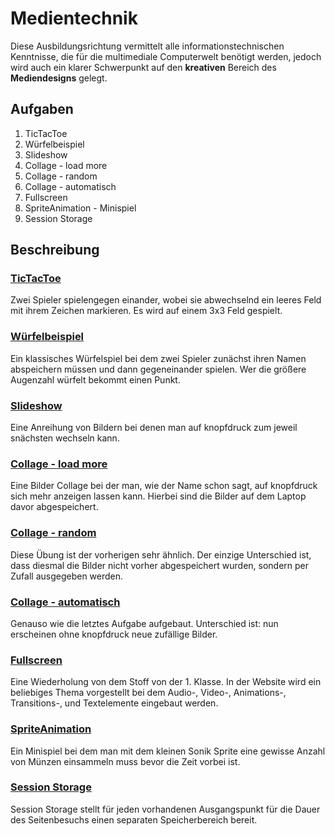 # **Medientechnik**

Diese Ausbildungsrichtung vermittelt alle informationstechnischen Kenntnisse, die für die multimediale Computerwelt benötigt werden, jedoch wird auch ein klarer Schwerpunkt auf den **kreativen** Bereich des **Mediendesigns** gelegt.


## **Aufgaben**

1. TicTacToe
2. Würfelbeispiel
3. Slideshow
4. Collage - load more
5. Collage - random
6. Collage - automatisch
7. Fullscreen
8. SpriteAnimation - Minispiel
9. Session Storage



## **Beschreibung**

### [TicTacToe](https://github.com/MarisaCatic/MarkDown/tree/main/TicTacToe)
Zwei Spieler spielengegen einander, wobei sie abwechselnd ein leeres Feld mit ihrem Zeichen markieren. Es wird auf einem 3x3 Feld gespielt.


### [Würfelbeispiel](https://github.com/MarisaCatic/MarkDown/tree/main/w%C3%BCrfelbsp11)
Ein klassisches Würfelspiel bei dem zwei Spieler zunächst ihren Namen abspeichern müssen und dann gegeneinander spielen. Wer die größere Augenzahl würfelt bekommt einen Punkt.


### [Slideshow](https://github.com/MarisaCatic/MarkDown/tree/main/bildslideshow_V1)
Eine Anreihung von Bildern bei denen man auf knopfdruck zum jeweil snächsten wechseln kann.


### [Collage - load more](https://github.com/MarisaCatic/MarkDown/tree/main/bildercollage-loadMore)
Eine Bilder Collage bei der man, wie der Name schon sagt, auf knopfdruck sich mehr anzeigen lassen kann. Hierbei sind die Bilder auf dem Laptop davor abgespeichert.


### [Collage - random](https://github.com/MarisaCatic/MarkDown/tree/main/bildercollage-random)
Diese Übung ist der vorherigen sehr ähnlich. Der einzige Unterschied ist, dass diesmal die Bilder nicht vorher abgespeichert wurden, sondern per Zufall ausgegeben werden.


### [Collage - automatisch](https://github.com/MarisaCatic/MarkDown/tree/main/bildercollage-volautomatisch)
Genauso wie die letztes Aufgabe aufgebaut. Unterschied ist: nun erscheinen ohne knopfdruck neue zufällige Bilder.


### [Fullscreen](https://github.com/MarisaCatic/MarkDown/tree/main/fullscreen)
Eine Wiederholung von dem Stoff von der 1. Klasse. In der Website wird ein beliebiges Thema vorgestellt bei dem Audio-, Video-, Animations-, Transitions-, und Textelemente eingebaut werden.


### [SpriteAnimation](https://github.com/MarisaCatic/MarkDown/tree/main/SpriteAnimation)
Ein Minispiel bei dem man mit dem kleinen Sonik Sprite eine gewisse Anzahl von Münzen einsammeln muss bevor die Zeit vorbei ist.   


### [Session Storage](https://github.com/MarisaCatic/MarkDown/tree/main/sessionStorage)
Session Storage stellt für jeden vorhandenen Ausgangspunkt für die Dauer des Seitenbesuchs einen separaten Speicherbereich bereit.
